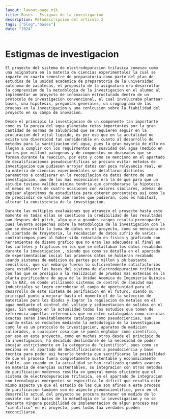 ```yaml
---
layout: layout-page.njk
title: Bases - Estigmas de la investigacion
description: Metadescripcion del articulo 2
tags: ["blog","bases"]
date: "2024"
---
```

# Estigmas de investigacion
    El proyecto del sistema de electrodepuracion trifasica comenzo como una asignatura en la materia de ciencias experimentales la cual se imparte en cuarto semestre de preparatoria como parte del plan de estudios de la unidad academica de preparatoria de la universidad autonoma de zacatecas, el proposito de la asignatura era desarrollar la comprension de la metodologia de la investigacion en el alumno al implementar un proyecto de innovacion estructurado dentro de un protocolo de investigacion convencional, el cual involucraba plantear bases, una hipotesis, preguntas generales, un crognograma de las pruebas en la investigacion y una conlcusion sobre la fiabilidad del proyecto en su campo de inovacion.

    Desde el principio la investigacion de un componente tan importante como es la pureza del agua planetaba retos importantes por la gran cantidad de normas de salubridad que se requieren seguir en la procuracion del vital liquido, es por eso que en la acutalidad no existe una diversidad tan considerable en cuanto al desarrollo de metodos para la sanitizacion del agua, pues la gran mayoria de ello no llegan a cumplir con los requirmentos de suavidad del agua (medido en partes por millon) patogenos y de compuestos no deaseados que se forman durante la reaccion, por esto y como se menciono en el apartado de decalificaciones pseudocientificas se procuro evitar metodos de investigacion que pudiesen arrojar datos con poca relevancia real, en la materia de ciencias experimentales se detallaron distintos parametros a condiserar en la recopilacion de datos dentro de una investigacion, uno de los mas escenciales era la de que para que un estudio tuviese validez minima tendria que corroborarse la hipotesis al menos en tres de cuatro ocasiones con valores similares, ademas de emplear algoritmos de estadistica para obtener porcentajes asi como la de prescindir de valores aberrantes que pudieran, como es habitual, alterar la consistencia de la investigacion.
    
    Durante las multiples evaluaiones que atravezo el proyecto hasta este momento en todas ellas se cuestiono la credibilidad de los resultados aun despues del pitch, algo que a grandes rasgos resulta preocupante pues levanta sospechas sobre la metodologia de la investigacion con la que se desarrollo la toma de datos en el proyecto, como se menciona en el apartado de trayetoria, la recabacion de datos sufrio de varios contratiempos pues al haber sido redactado en fisico y graficado con herramientas de diseno grafico que no eran las adecuadas al final en los carteles y tripticos en los que se detallaban los datos recabados durante la investigacion , siendo que como se detalla en el apartado de experimentacion incial los primeros datos se hubieran recabado usando sistemas de medicion de partes por millon y ph bastante sencilloss, que sin embargo fueron lo suficientemente satisfactorios para establecer las bases del sistema de electrodepuracion trifasica con las que se prosigio a la realizacion de pruebas mas extensas en la planta purificadora de agua de la Unidad Acemica de Imgenieria Quimica de la UAZ, en donde utilizando sistemas de control de sanidad mas industriales se logro corroborar el campo de oportunidad para el desarrollo de este sistema de purifiacion en el futuro, siendo su principal punto a mejorar hasta el momento el de la seleccion de materiales para los diodos y lograr la regulacion de metales en el agua mediante el control del voltaje y sedimentacion de solidos en el agua. Sin embago en la actualidad todas los estudios que tomen de referencia aquellas referencias que no esten catalogadas como ciencias exactas seran inevitablemente catalogas como pseudociencias, aun cuando estas se redacten mediante la metodologia de la investigacion como lo es un protocolo de investigacion, aparatos de medicion calibrados, o cualquier cosa que se pueda englobar como cientifico, por eso en este proyecto, como en muchos otros desde el principio de la investigacion, ha decidido deslindarse de la necesidad de poder encajar estrictamente en la categoria de "cientifico", pues como se meciona en el apartado de decalificaciones a pseudociencia y base tecnica para poder asi hacerlo tendria que sacrificarse la posibilidad de que el proceso fuera completamente sustentable y economicamente fiable, aun cuando en la actualidad se han realizado grandes avances en materia de energias sustentables, su integracion con otros metodos de purificacion modernos resulta en general menos eficiente que el sistema de electrodepuracion trifasica, en el apartado de integracion con tecnologias emergentes se especifica lo dificil que resulta este mismo aspecto ya que el estudio de las que son afines a este proceso de purificacion tambien son de aspecto pseudocientifico, pero en el desarrollo actual del proyecto se procura mantener en medida de lo posible con las bases de la metodlogia de la investigacion y no se descarta ninguna posibilidad de implementacion de algun proceso mas "cientifico" en el proyecto, pues todas laa verdades pueden reconciliarse.